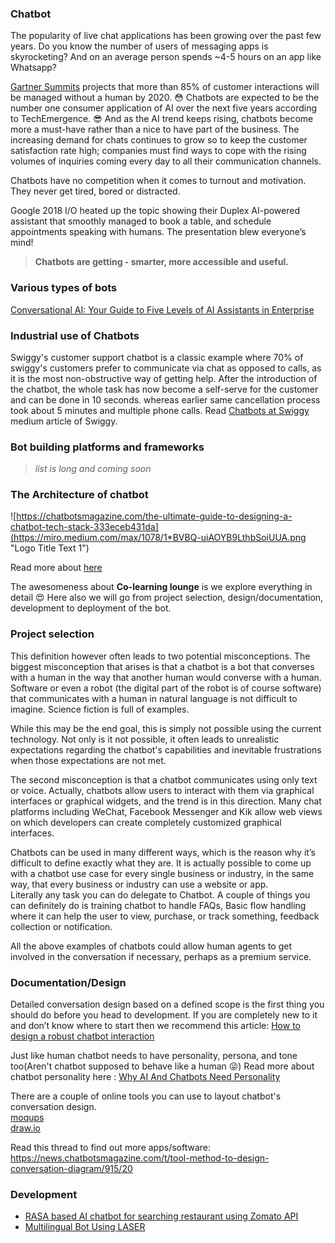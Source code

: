 ### Chatbot

The popularity of live chat applications has been growing over the past few years. Do you know the number of users of messaging apps is skyrocketing? And on an average person spends ~4-5 hours on an app like Whatsapp?

[Gartner Summits](https://www.gartner.com/imagesrv/summits/docs/na/customer-360/C360_2011_brochure_FINAL.pdf?fbclid=IwAR3TjzBCrv2jQUd-15meSI8bhwDNlaqPuvuC9Dk55rbeOHNSDibDVCfCS6Q) projects that more than 85% of customer interactions will be managed without a human by 2020. 😳 Chatbots are expected to be the number one consumer application of AI over the next five years according to TechEmergence. 😎 And as the AI trend keeps rising, chatbots become more a must-have rather than a nice to have part of the business. The increasing demand for chats continues to grow so to keep the customer satisfaction rate high; companies must find ways to cope with the rising volumes of inquiries coming every day to all their communication channels.

Chatbots have no competition when it comes to turnout and motivation. They never get tired, bored or distracted.

Google 2018 I/O heated up the topic showing their Duplex AI-powered assistant that smoothly managed to book a table, and schedule appointments speaking with humans. The presentation blew everyone’s mind! 

> __Chatbots are getting - smarter, more accessible and useful.__

### Various types of bots

[Conversational AI: Your Guide to Five Levels of AI Assistants in Enterprise](https://blog.rasa.com/conversational-ai-your-guide-to-five-levels-of-ai-assistants-in-enterprise/)

### Industrial use of Chatbots

Swiggy's customer support chatbot is a classic example where 70% of swiggy's customers prefer to communicate via chat as opposed to calls, as it is the most non-obstructive way of getting help. After the introduction of the chatbot, the whole task has now become a self-serve for the customer and can be done in 10 seconds. whereas earlier same cancellation process took about 5 minutes and multiple phone calls. Read [Chatbots at Swiggy](https://bytes.swiggy.com/chatbots-at-swiggy-6299116f9e69) medium article of Swiggy.

### Bot building platforms and frameworks

> _list is long and coming soon_

### The Architecture of chatbot 

![https://chatbotsmagazine.com/the-ultimate-guide-to-designing-a-chatbot-tech-stack-333eceb431da](https://miro.medium.com/max/1078/1*BVBQ-uiAOYB9LthbSoiUUA.png "Logo Title Text 1")

Read more about [here](https://blog.vsoftconsulting.com/blog/understanding-the-architecture-of-conversational-chatbot)

The awesomeness about **Co-learning lounge** is we explore everything in detail 😍 Here also we will go from project selection, design/documentation, development to deployment of the bot.

### Project selection  
This definition however often leads to two potential misconceptions.
The biggest misconception that arises is that a chatbot is a bot that converses with a human in the way that another human would converse with a human. Software or even a robot (the digital part of the robot is of course software) that communicates with a human in natural language is not difficult to imagine. Science fiction is full of examples.

While this may be the end goal, this is simply not possible using the current technology. Not only is it not possible, it often leads to unrealistic expectations regarding the chatbot's capabilities and inevitable frustrations when those expectations are not met.

The second misconception is that a chatbot communicates using only text or voice. Actually, chatbots allow users to interact with them via graphical interfaces or graphical widgets, and the trend is in this direction. Many chat platforms including WeChat, Facebook Messenger and Kik allow web views on which developers can create completely customized graphical interfaces.

Chatbots can be used in many different ways, which is the reason why it’s difficult to define exactly what they are. It is actually possible to come up with a chatbot use case for every single business or industry, in the same way, that every business or industry can use a website or app.	
Literally any task you can do delegate to Chatbot. A couple of things you can definitely do is training chatbot to handle FAQs, Basic flow handling where it can help the user to view,  purchase, or track something, feedback collection or notification. 

All the above examples of chatbots could allow human agents to get involved in the conversation if necessary, perhaps as a premium service.

### Documentation/Design

Detailed conversation design based on a defined scope is the first thing you should do before you head to development. If you are completely new to it and don’t know where to start then we recommend this article: [How to design a robust chatbot interaction](https://uxdesign.cc/how-to-design-a-robust-chatbot-interaction-8bb6dfae34fb?gi=b521852a15a6)

Just like human chatbot needs to have personality, persona, and tone too(Aren't chatbot supposed to behave like a human 😜) Read more about chatbot personality here : [Why AI And Chatbots Need Personality](https://www.linkedin.com/pulse/why-ai-chatbots-need-personality-bernard-marr/?trackingId=if7XdV00TsqtxL0WwiJfAw%3D%3D)

There are a couple of online tools you can use to layout chatbot's conversation design.  
[moqups](https://moqups.com/)  
[draw.io](https://www.draw.io/)

Read this thread to find out more apps/software: https://news.chatbotsmagazine.com/t/tool-method-to-design-conversation-diagram/915/20

### Development
- [RASA based AI chatbot for searching restaurant using Zomato API](./RASA)
- [Multilingual Bot Using LASER](./Multilingual%20Bot%20Using%20LASER)
